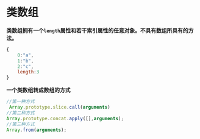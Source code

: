 # 类数组

**类数组拥有一个`length`属性和若干索引属性的任意对象。不具有数组所具有的方法。**
```js
{
    0:"a",
    1:"b",
    2:"c",
    length:3
}
```
**一个类数组转成数组的方式**
```js
//第一种方式 
 Array.prototype.slice.call(arguments)
//第二种方式 
Array.prototype.concat.apply([],arguments);
//第三种方式  
Array.from(arguments);
```